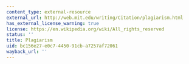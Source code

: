```yaml
---
content_type: external-resource
external_url: http://web.mit.edu/writing/Citation/plagiarism.html
has_external_license_warning: true
license: https://en.wikipedia.org/wiki/All_rights_reserved
status: ''
title: Plagiarism
uid: bc156e27-e0c7-4450-91cb-a7257af72061
wayback_url: ''
---
```

